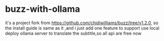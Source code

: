 # buzz-with-ollama
it's a project fork from https://github.com/chidiwilliams/buzz/tree/v1.2.0, so the install guide is same as it ,and i just add one feature to support use local deploy ollama server to translate the subtitle,so all api are free now 
